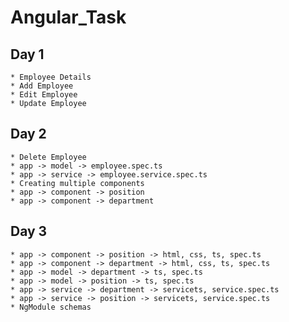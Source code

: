 # Angular_Task

 ## Day 1
    * Employee Details
    * Add Employee
    * Edit Employee
    * Update Employee
## Day 2
    * Delete Employee
    * app -> model -> employee.spec.ts
    * app -> service -> employee.service.spec.ts
    * Creating multiple components
    * app -> component -> position
    * app -> component -> department
## Day 3
    * app -> component -> position -> html, css, ts, spec.ts
    * app -> component -> department -> html, css, ts, spec.ts
    * app -> model -> department -> ts, spec.ts
    * app -> model -> position -> ts, spec.ts
    * app -> service -> department -> servicets, service.spec.ts
    * app -> service -> position -> servicets, service.spec.ts
    * NgModule schemas